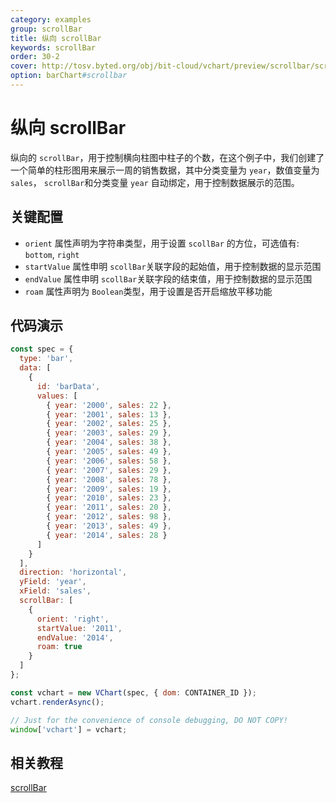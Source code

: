 ```yaml
---
category: examples
group: scrollBar
title: 纵向 scrollBar
keywords: scrollBar
order: 30-2
cover: http://tosv.byted.org/obj/bit-cloud/vchart/preview/scrollbar/scrollbar-specified-value.png
option: barChart#scrollbar
---
```


# 纵向 scrollBar

纵向的 `scrollBar`，用于控制横向柱图中柱子的个数，在这个例子中，我们创建了一个简单的柱形图用来展示一周的销售数据，其中分类变量为 `year`，数值变量为 `sales`， `scrollBar`和分类变量 `year` 自动绑定，用于控制数据展示的范围。

## 关键配置

- `orient` 属性声明为字符串类型，用于设置 `scollBar` 的方位，可选值有: `bottom`, `right`
- `startValue` 属性申明 `scollBar`关联字段的起始值，用于控制数据的显示范围
- `endValue` 属性申明 `scollBar`关联字段的结束值，用于控制数据的显示范围
- `roam` 属性声明为 `Boolean`类型，用于设置是否开启缩放平移功能

## 代码演示

```javascript livedemo
const spec = {
  type: 'bar',
  data: [
    {
      id: 'barData',
      values: [
        { year: '2000', sales: 22 },
        { year: '2001', sales: 13 },
        { year: '2002', sales: 25 },
        { year: '2003', sales: 29 },
        { year: '2004', sales: 38 },
        { year: '2005', sales: 49 },
        { year: '2006', sales: 58 },
        { year: '2007', sales: 29 },
        { year: '2008', sales: 78 },
        { year: '2009', sales: 19 },
        { year: '2010', sales: 23 },
        { year: '2011', sales: 20 },
        { year: '2012', sales: 98 },
        { year: '2013', sales: 49 },
        { year: '2014', sales: 28 }
      ]
    }
  ],
  direction: 'horizontal',
  yField: 'year',
  xField: 'sales',
  scrollBar: [
    {
      orient: 'right',
      startValue: '2011',
      endValue: '2014',
      roam: true
    }
  ]
};

const vchart = new VChart(spec, { dom: CONTAINER_ID });
vchart.renderAsync();

// Just for the convenience of console debugging, DO NOT COPY!
window['vchart'] = vchart;
```

## 相关教程

[scrollBar](link)

